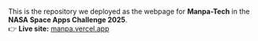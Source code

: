 This is the repository we deployed as the webpage for **Manpa-Tech** in the **NASA Space Apps Challenge 2025**.  
👉 **Live site:** [manpa.vercel.app](https://manpa.vercel.app)

